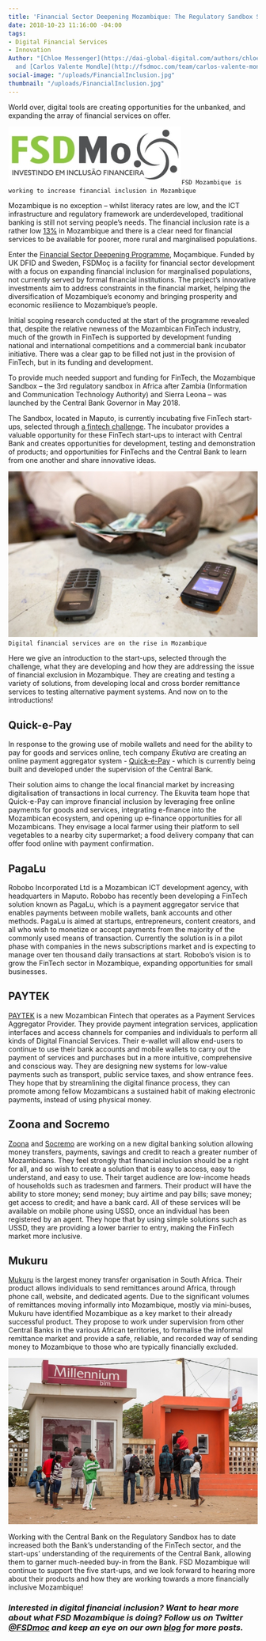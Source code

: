 ```yaml
---
title: 'Financial Sector Deepening Mozambique: The Regulatory Sandbox Start-Ups'
date: 2018-10-23 11:16:00 -04:00
tags:
- Digital Financial Services
- Innovation
Author: "[Chloe Messenger](https://dai-global-digital.com/authors/chloe-messenger/)
  and [Carlos Valente Mondle](http://fsdmoc.com/team/carlos-valente-mondle/)"
social-image: "/uploads/FinancialInclusion.jpg"
thumbnail: "/uploads/FinancialInclusion.jpg"
---
```


World over, digital tools are creating opportunities for the unbanked, and expanding the array of financial services on offer.

![FSDM-08280e.jpg](/uploads/FSDM-08280e.jpg)`FSD Mozambique is working to increase financial inclusion in Mozambique`

Mozambique is no exception – whilst literacy rates are low, and the ICT infrastructure and regulatory framework are underdeveloped, traditional banking is still not serving people’s needs. The financial inclusion rate is a rather low [13%](https://uncdf-cdn.azureedge.net/media-manager/86055?sv=2016-05-31&sr=b&sig=aUjmuD2ZtJsftoK7ZR4O1JULKqqAETmoMlyw6sGwZAo%3D&se=2018-10-20T16%3A34%3A14Z&sp=r) in Mozambique and there is a clear need for financial services to be available for poorer, more rural and marginalised populations.

<!--more-->

Enter the [Financial Sector Deepening Programme](https://www.dai.com/our-work/projects/mozambique-financial-sector-deepening-fsdmoc), Moçambique. Funded by UK DFID and Sweden, FSDMoç is a facility for financial sector development with a focus on expanding financial inclusion for marginalised populations, not currently served by formal financial institutions. The project’s innovative investments aim to address constraints in the financial market, helping the diversification of Mozambique’s economy and bringing prosperity and economic resilience to Mozambique’s people.

Initial scoping research conducted at the start of the programme revealed that, despite the relative newness of the Mozambican FinTech industry, much of the growth in FinTech is supported by development funding national and international competitions and a commercial bank incubator initiative. There was a clear gap to be filled not just in the provision of FinTech, but in its funding and development.

To provide much needed support and funding for FinTech, the Mozambique Sandbox – the 3rd regulatory sandbox in Africa after Zambia (Information and Communication Technology Authority) and Sierra Leona – was launched by the Central Bank Governor in May 2018.

The Sandbox, located in Maputo, is currently incubating five FinTech start-ups, selected through [a fintech challenge](http://fsdmoc.com/fsdmoc-addressing-financial-sector-regulation-challenges-regulatory-sandbox-story/). The incubator provides a valuable opportunity for these FinTech start-ups to interact with Central Bank and creates opportunities for development, testing and demonstration of products; and opportunities for FinTechs and the Central Bank to learn from one another and share innovative ideas.

![phone-9b944e.jpg](/uploads/phone-9b944e.jpg)`Digital financial services are on the rise in Mozambique`

Here we give an introduction to the start-ups, selected through the challenge, what they are developing and how they are addressing the issue of financial exclusion in Mozambique. They are creating and testing a variety of solutions, from developing local and cross border remittance services to testing alternative payment systems. And now on to the introductions!

## Quick-e-Pay

In response to the growing use of mobile wallets and need for the ability to pay for goods and services online, tech company *Ekutiva* are creating an online payment aggregator system - [Quick-e-Pay](http://www.quickepay.co.mz) - which is currently being built and developed under the supervision of the Central Bank.

Their solution aims to change the local financial market by increasing digitalisation of transactions in local currency. The Ekuvita team hope that Quick-e-Pay ​can improve financial inclusion by leveraging free online payments for goods and services, integrating e-finance into the Mozambican ecosystem, and opening up e-finance opportunities for all Mozambicans. They envisage a local farmer using their platform to sell vegetables to a nearby city supermarket; a food delivery company that can offer food online with payment confirmation.

## PagaLu

Robobo Incorporated Ltd is a Mozambican ICT development agency, with headquarters in Maputo. Robobo has recently been developing a FinTech solution known as PagaLu, which is a payment aggregator service that enables payments between mobile wallets, bank accounts and other methods. PagaLu is aimed at startups, entrepreneurs, content creators, and all who wish to monetize or accept payments from the majority of the commonly used means of transaction. Currently the solution is in a pilot phase with companies in the news subscriptions market and is expecting to manage over ten thousand daily transactions at start. Robobo’s vision is to grow the FinTech sector in Mozambique, expanding opportunities for small businesses.

## PAYTEK

[PAYTEK](http://paytek-africa.com) is a new Mozambican Fintech that operates as a Payment Services Aggregator Provider. They provide payment integration services, application interfaces and access channels for companies and individuals to perform all kinds of Digital Financial Services. Their e-wallet will allow end-users to continue to use their bank accounts and mobile wallets to carry out the payment of services and purchases but in a more intuitive, comprehensive and conscious way. They are designing new systems for low-value payments such as transport, public service taxes, and show entrance fees. They hope that by streamlining the digital finance process, they can promote among fellow Mozambicans a sustained habit of making electronic payments, instead of using physical money.

## Zoona and Socremo

[Zoona](https://ilovezoona.com/) and [Socremo](http://www.socremo.com/) are working on a new digital banking solution allowing money transfers, payments, savings and credit to reach a greater number of Mozambicans. They feel strongly that financial inclusion should be a right for all, and so wish to create a solution that is easy to access, easy to understand, and easy to use. Their target audience are low-income heads of households such as tradesmen and farmers. Their product will have the ability to store money; send money; buy airtime and pay bills; save money; get access to credit; and have a bank card. All of these services will be available on mobile phone using USSD, once an individual has been registered by an agent. They hope that by using simple solutions such as USSD, they are providing a lower barrier to entry, making the FinTech market more inclusive.

## Mukuru

[Mukuru](https://www.mukuru.com) is the largest money transfer organisation in South Africa. Their product allows individuals to send remittances around Africa, through phone call, website, and dedicated agents. Due to the significant volumes of remittances moving informally into Mozambique, mostly via mini-buses, Mukuru have identified Mozambique as a key market to their already successful product. They propose to work under supervision from other Central Banks in the various African territories, to formalise the informal remittance market and provide a safe, reliable, and recorded way of sending money to Mozambique to those who are typically financially excluded.

![MM.jpg](/uploads/MM.jpg)

Working with the Central Bank on the Regulatory Sandbox has to date increased both the Bank’s understanding of the FinTech sector, and the start-ups’ understanding of the requirements of the Central Bank, allowing them to garner much-needed buy-in from the Bank. FSD Mozambique will continue to support the five start-ups, and we look forward to hearing more about their products and how they are working towards a more financially inclusive Mozambique!

### *Interested in digital financial inclusion? Want to hear more about what FSD Mozambique is doing? Follow us on Twitter [@FSDmoc](https://twitter.com/fsdmoc_?lang=en) and keep an eye on our own [blog](http://fsdmoc.com/blog/) for more posts.*